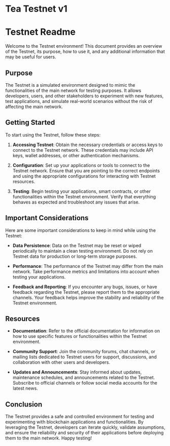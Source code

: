 # Tea Testnet v1

# Testnet Readme

Welcome to the Testnet environment! This document provides an overview of the Testnet, its purpose, how to use it, and any additional information that may be useful for users.

## Purpose
The Testnet is a simulated environment designed to mimic the functionalities of the main network for testing purposes. It allows developers, users, and other stakeholders to experiment with new features, test applications, and simulate real-world scenarios without the risk of affecting the main network.

## Getting Started
To start using the Testnet, follow these steps:

1. **Accessing Testnet**: Obtain the necessary credentials or access keys to connect to the Testnet network. These credentials may include API keys, wallet addresses, or other authentication mechanisms.

2. **Configuration**: Set up your applications or tools to connect to the Testnet network. Ensure that you are pointing to the correct endpoints and using the appropriate configurations for interacting with Testnet resources.

3. **Testing**: Begin testing your applications, smart contracts, or other functionalities within the Testnet environment. Verify that everything behaves as expected and troubleshoot any issues that arise.

## Important Considerations
Here are some important considerations to keep in mind while using the Testnet:

- **Data Persistence**: Data on the Testnet may be reset or wiped periodically to maintain a clean testing environment. Do not rely on Testnet data for production or long-term storage purposes.

- **Performance**: The performance of the Testnet may differ from the main network. Take performance metrics and limitations into account when testing your applications.

- **Feedback and Reporting**: If you encounter any bugs, issues, or have feedback regarding the Testnet, please report them to the appropriate channels. Your feedback helps improve the stability and reliability of the Testnet environment.

## Resources
- **Documentation**: Refer to the official documentation for information on how to use specific features or functionalities within the Testnet environment.

- **Community Support**: Join the community forums, chat channels, or mailing lists dedicated to Testnet users for support, discussions, and collaboration with other users and developers.

- **Updates and Announcements**: Stay informed about updates, maintenance schedules, and announcements related to the Testnet. Subscribe to official channels or follow social media accounts for the latest news.

## Conclusion
The Testnet provides a safe and controlled environment for testing and experimenting with blockchain applications and functionalities. By leveraging the Testnet, developers can iterate quickly, validate assumptions, and ensure the reliability and security of their applications before deploying them to the main network. Happy testing!
